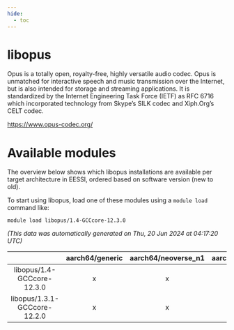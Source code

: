 ```yaml
---
hide:
  - toc
---
```


libopus
=======


Opus is a totally open, royalty-free, highly versatile audio codec. Opus is unmatched for interactive speech and music transmission over the Internet, but is also intended for storage and streaming applications. It is standardized by the Internet Engineering Task Force (IETF) as RFC 6716 which incorporated technology from Skype’s SILK codec and Xiph.Org’s CELT codec.

https://www.opus-codec.org/
# Available modules


The overview below shows which libopus installations are available per target architecture in EESSI, ordered based on software version (new to old).

To start using libopus, load one of these modules using a `module load` command like:

```shell
module load libopus/1.4-GCCcore-12.3.0
```

*(This data was automatically generated on Thu, 20 Jun 2024 at 04:17:20 UTC)*  

| |aarch64/generic|aarch64/neoverse_n1|aarch64/neoverse_v1|x86_64/generic|x86_64/amd/zen2|x86_64/amd/zen3|x86_64/intel/haswell|x86_64/intel/skylake_avx512|
| :---: | :---: | :---: | :---: | :---: | :---: | :---: | :---: | :---: |
|libopus/1.4-GCCcore-12.3.0|x|x|x|x|x|x|x|x|
|libopus/1.3.1-GCCcore-12.2.0|x|x|x|x|x|x|x|x|
